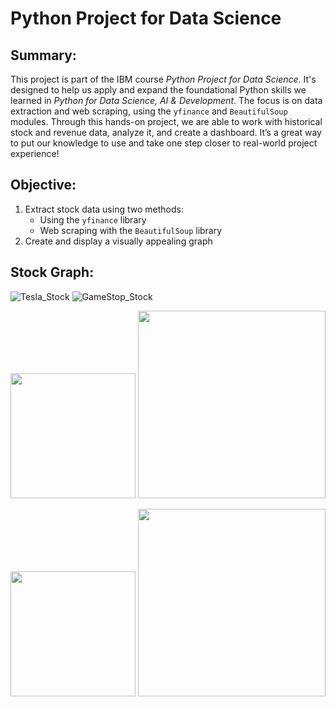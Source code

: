 # Python Project for Data Science

## Summary: 

This project is part of the IBM course *Python Project for Data Science*. It's designed to help us apply and expand the foundational Python skills we learned in *Python for Data Science, AI & Development*. The focus is on data extraction and web scraping, using the `yfinance` and `BeautifulSoup` modules. Through this hands-on project, we are able to work with historical stock and revenue data, analyze it, and create a dashboard. It’s a great way to put our knowledge to use and take one step closer to real-world project experience!

## Objective:

1. Extract stock data using two methods:
   - Using the `yfinance` library
   - Web scraping with the `BeautifulSoup` library
2. Create and display a visually appealing graph

## Stock Graph:

![Tesla_Stock](https://github.com/user-attachments/assets/9b36a623-cb9b-4a2e-ae48-7dd763cd480e) ![GameStop_Stock](https://github.com/user-attachments/assets/48eb8a39-0437-48e5-95ea-63e1bfd19c28)


<img src="![Tesla_Stock](https://github.com/user-attachments/assets/9b36a623-cb9b-4a2e-ae48-7dd763cd480e)" width="200"/> <img src="https://openclipart.org/download/71101/two.svg" width="300"/>


<img src="https://openclipart.org/image/2400px/svg_to_png/28580/kablam-Number-Animals-1.png" width="200"/> <img src="https://openclipart.org/download/71101/two.svg" width="300"/>
